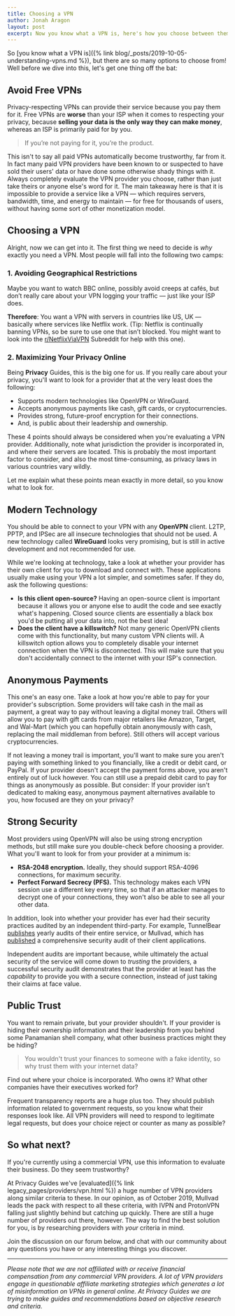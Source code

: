 ```yaml
---
title: Choosing a VPN
author: Jonah Aragon
layout: post
excerpt: Now you know what a VPN is, here's how you choose between them...
---
```


So [you know what a VPN is]({% link blog/_posts/2019-10-05-understanding-vpns.md %}), but there are so many options to choose from! Well before we dive into this, let's get one thing off the bat:

## Avoid Free VPNs

Privacy-respecting VPNs can provide their service because you pay them for it. Free VPNs are **worse** than your ISP when it comes to respecting your privacy, because **selling your data is the only way they can make money**, whereas an ISP is primarily paid for by you.

> If you’re not paying for it, you’re the product.

This isn't to say all paid VPNs automatically become trustworthy, far from it. In fact many paid VPN providers have been known to or suspected to have sold their users' data or have done some otherwise shady things with it. Always completely evaluate the VPN provider you choose, rather than just take theirs or anyone else's word for it. The main takeaway here is that it is impossible to provide a service like a VPN — which requires servers, bandwidth, time, and energy to maintain — for free for thousands of users, without having some sort of other monetization model.

## Choosing a VPN

Alright, now we can get into it. The first thing we need to decide is _why_ exactly you need a VPN. Most people will fall into the following two camps:

### 1. Avoiding Geographical Restrictions

Maybe you want to watch BBC online, possibly avoid creeps at cafés, but don’t really care about your VPN logging your traffic — just like your ISP does.

**Therefore**: You want a VPN with servers in countries like US, UK — basically where services like Netflix work. (Tip: Netflix is continually banning VPNs, so be sure to use one that isn’t blocked. You might want to look into the [r/NetflixViaVPN](https://www.reddit.com/r/NetflixViaVPN) Subreddit for help with this one).

### 2. Maximizing Your Privacy Online

Being **Privacy** Guides, this is the big one for us. If you really care about your privacy, you'll want to look for a provider that at the very least does the following:

-  Supports modern technologies like OpenVPN or WireGuard.
-  Accepts anonymous payments like cash, gift cards, or cryptocurrencies.
-  Provides strong, future-proof encryption for their connections.
-  And, is public about their leadership and ownership.

These 4 points should always be considered when you're evaluating a VPN provider. Additionally, note what jurisdiction the provider is incorporated in, and where their servers are located. This is probably the most important factor to consider, and also the most time-consuming, as privacy laws in various countries vary wildly.

Let me explain what these points mean exactly in more detail, so you know what to look for.

## Modern Technology

You should be able to connect to your VPN with any **OpenVPN** client. L2TP, PPTP, and IPSec are all insecure technologies that should not be used. A new technology called **WireGuard** looks very promising, but is still in active development and not recommended for use.

While we're looking at technology, take a look at whether your provider has their own client for you to download and connect with. These applications usually make using your VPN a lot simpler, and sometimes safer. If they do, ask the following questions:

-  **Is this client open-source?** Having an open-source client is important because it allows you or anyone else to audit the code and see exactly what's happening. Closed source clients are essentially a black box you'd be putting all your data into, not the best idea!
-  **Does the client have a killswitch?** Not many generic OpenVPN clients come with this functionality, but many custom VPN clients will. A killswitch option allows you to completely disable your internet connection when the VPN is disconnected. This will make sure that you don't accidentally connect to the internet with your ISP's connection.

## Anonymous Payments

This one's an easy one. Take a look at how you're able to pay for your provider's subscription. Some providers will take cash in the mail as payment, a great way to pay without leaving a digital money trail. Others will allow you to pay with gift cards from major retailers like Amazon, Target, and Wal-Mart (which you can hopefully obtain anonymously with cash, replacing the mail middleman from before). Still others will accept various cryptocurrencies.

If not leaving a money trail is important, you'll want to make sure you aren't paying with something linked to you financially, like a credit or debit card, or PayPal. If your provider doesn't accept the payment forms above, you aren't entirely out of luck however. You can still use a prepaid debit card to pay for things as anonymously as possible. But consider: If your provider isn't dedicated to making easy, anonymous payment alternatives available to you, how focused are they on your privacy?

## Strong Security

Most providers using OpenVPN will also be using strong encryption methods, but still make sure you double-check before choosing a provider. What you'll want to look for from your provider at a minimum is:

-  **RSA-2048 encryption.** Ideally, they should support RSA-4096 connections, for maximum security.
-  **Perfect Forward Secrecy (PFS).** This technology makes each VPN session use a different key every time, so that if an attacker manages to decrypt one of your connections, they won't also be able to see all your other data.

In addition, look into whether your provider has ever had their security practices audited by an independent third-party. For example, TunnelBear [publishes](https://cure53.de/summary-report_tunnelbear_2018.pdf) yearly audits of their entire service, or Mullvad, which has [published](https://cure53.de/pentest-report_mullvad_v2.pdf) a comprehensive security audit of their client applications.

Independent audits are important because, while ultimately the actual security of the service will come down to _trusting_ the providers, a successful security audit demonstrates that the provider at least has the _capability_ to provide you with a secure connection, instead of just taking their claims at face value.

## Public Trust

You want to remain private, but your provider shouldn't. If your provider is hiding their ownership information and their leadership from you behind some Panamanian shell company, what other business practices might they be hiding?

> You wouldn't trust your finances to someone with a fake identity, so why trust them with your internet data?

Find out where your choice is incorporated. Who owns it? What other companies have their executives worked for?

Frequent transparency reports are a huge plus too. They should publish information related to government requests, so you know what their responses look like. All VPN providers will need to respond to legitimate legal requests, but does your choice reject or counter as many as possible?

## So what next?

If you're currently using a commercial VPN, use this information to evaluate their business. Do they seem trustworthy?

At Privacy Guides we've [evaluated]({% link legacy_pages/providers/vpn.html %}) a huge number of VPN providers along similar criteria to these. In our opinion, as of October 2019, Mullvad leads the pack with respect to all these criteria, with IVPN and ProtonVPN falling just slightly behind but catching up quickly. There are still a huge number of providers out there, however. The way to find the best solution for you, is by researching providers with _your_ criteria in mind.

Join the discussion on our forum below, and chat with our community about any questions you have or any interesting things you discover.

----------

_Please note that we are not affiliated with or receive financial compensation from any commercial VPN providers. A lot of VPN providers engage in questionable affiliate marketing strategies which generates a lot of misinformation on VPNs in general online. At Privacy Guides we are trying to make guides and recommendations based on objective research and criteria._
